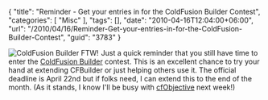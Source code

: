 {
	"title": "Reminder - Get your entries in for the ColdFusion Builder Contest",
	"categories": [
		"Misc"
	],
	"tags": [],
	"date": "2010-04-16T12:04:00+06:00",
	"url": "/2010/04/16/Reminder-Get-your-entries-in-for-the-ColdFusion-Builder-Contest",
	"guid": "3783"
}

<img src="https://static.raymondcamden.com/images/cfjedi/cf_builder_appicon.jpg" align="left" style="margin-right:5px" title="ColdFusion Builder FTW!" /> Just a quick reminder that you still have time to enter the <a href="http://www.raymondcamden.com/index.cfm/2010/3/22/ColdFusion-Builder-Contest">ColdFusion Builder</a> contest. This is an excellent chance to try your hand at extending CFBuilder or just helping others use it. The official deadline is April 22nd but if folks need, I can extend this to the end of the month. (As it stands, I know I'll be busy with <a href="http://www.cfobjective.com">cfObjective</a> next week!) 
<br clear="left">